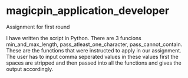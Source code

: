 # magicpin_application_developer
Assignment for first round


I have written the script in Python. There are 3 funcions min_and_max_length, pass_atleast_one_character, pass_cannot_contain.
These are the functions that were instructed to apply in our assignment. The user has to input comma seperated values in these values first the spaces are stripped and then passed into all the functions and gives the output accordingly.

